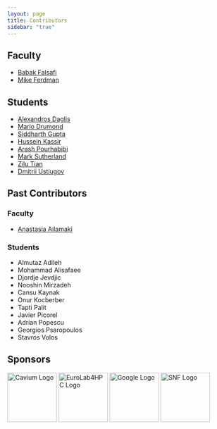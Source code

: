 ```yaml
---
layout: page
title: Contributors
sidebar: "true"
---
```


## Faculty
- [Babak Falsafi](http://parsa.epfl.ch/~falsafi/)
- [Mike Ferdman](http://compas.cs.stonybrook.edu/~mferdman/)

## Students
- [Alexandros Daglis](http://parsa.epfl.ch/~daglis/)
- [Mario Drumond](http://parsa.epfl.ch/~drumond/)
- [Siddharth Gupta](https://people.epfl.ch/siddharth.gupta)
- [Hussein Kassir](https://people.epfl.ch/hussein.kassir)
- [Arash Pourhabibi](http://parsa.epfl.ch/~pourhabi/)
- [Mark Sutherland](https://sites.google.com/site/markjohnsutherland/)
- [Zilu Tian](https://parsa.epfl.ch/~ztian/)
- [Dmitrii Ustiugov](http://parsa.epfl.ch/~ustiugov/)

## Past Contributors

### Faculty
 - [Anastasia Ailamaki](http://people.epfl.ch/anastasia.ailamaki)

### Students
- Almutaz Adileh
- Mohammad Alisafaee
- Djordje Jevdjic
- Nooshin Mirzadeh
- Cansu Kaynak
- Onur Kocberber
- Tapti Palit
- Javier Picorel
- Adrian Popescu
- Georgios Psaropoulos
- Stavros Volos

## Sponsors

<div class="container">
    <a class="s-logo" href="http://www.cavium.com"><img alt="Cavium Logo" src="{{ site.url }}/public/images/Cavium.png" style="width: 7rem;"/></a>
    <a class="s-logo" href="http://eurolab4hpc.eu"><img alt="EuroLab4HPC Logo" src="{{ site.url }}/public/images/EuroLab4HPC.png" style="width: 7rem;"/></a>
    <a class="s-logo" href="http://www.google.com"><img alt="Google Logo" src="{{ site.url }}/public/images/Google_logo_square.png" style="width: 7rem;"/></a>
    <a class="s-logo" href="http://www.snf.ch"><img alt="SNF Logo" src="{{ site.url }}/public/images/snf.png" style="width: 7rem;"/></a>
</div>
